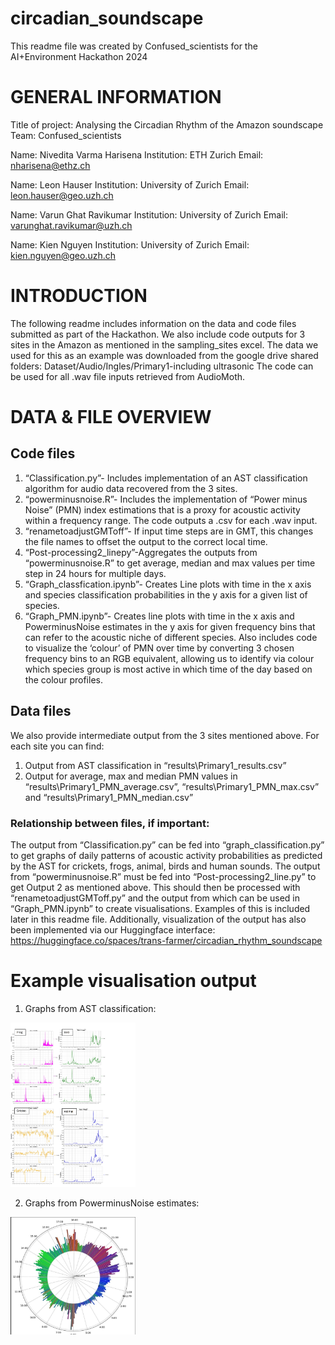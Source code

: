 # circadian_soundscape
This readme file was created by Confused_scientists for the AI+Environment Hackathon 2024

# GENERAL INFORMATION
Title of project: Analysing the Circadian Rhythm of the Amazon soundscape
Team: Confused_scientists

Name: Nivedita Varma Harisena
Institution: ETH Zurich
Email: nharisena@ethz.ch

Name: Leon Hauser
Institution: University of Zurich
Email: leon.hauser@geo.uzh.ch

Name: Varun Ghat Ravikumar
Institution: University of Zurich
Email: varunghat.ravikumar@uzh.ch

Name: Kien Nguyen
Institution: University of Zurich
Email: kien.nguyen@geo.uzh.ch

# INTRODUCTION
The following readme includes information on the data and code files submitted as part of the Hackathon. We also include code outputs for 3 sites in the Amazon as mentioned in the sampling_sites excel. The data we used for this as an example was downloaded from the google drive shared folders: Dataset/Audio/Ingles/Primary1-including ultrasonic 
The code can be used for all .wav file inputs retrieved from AudioMoth.

	
# DATA & FILE OVERVIEW
## Code files
1.	“Classification.py”- Includes implementation of an AST classification algorithm for audio data recovered from the 3 sites.
2.	“powerminusnoise.R”- Includes the implementation of “Power minus Noise” (PMN) index estimations that is a proxy for acoustic activity within a frequency range. The code outputs a .csv for each .wav input.
3.	“renametoadjustGMToff”- If input time steps are in GMT, this changes the file names to offset the output to the correct local time. 
4.	“Post-processing2_linepy”-Aggregates the outputs from “powerminusnoise.R” to get average, median and max values per time step in 24 hours for multiple days.
5.	“Graph_classfication.ipynb”- Creates Line plots with time in the x axis and species classification probabilities in the y axis for a given list of species.
6.	“Graph_PMN.ipynb”- Creates line plots with time in the x axis and PowerminusNoise estimates in the y axis for given frequency bins that can refer to the acoustic niche of different species. Also includes code to visualize the ‘colour’ of PMN over time by converting 3 chosen frequency bins to an RGB equivalent, allowing us to identify via colour which species group is most active in which time of the day based on the colour profiles.

## Data files
We also provide intermediate output from the 3 sites mentioned above. For each site you can find:
1.	Output from AST classification in “results\Primary1_results.csv”
2.	Output for average, max and median PMN values in “results\Primary1_PMN_average.csv”, “results\Primary1_PMN_max.csv”  and “results\Primary1_PMN_median.csv”

### Relationship between files, if important: 
The output from “Classification.py” can be fed into “graph_classification.py” to get graphs of daily patterns of acoustic activity probabilities as predicted by the AST for crickets, frogs, animal, birds and human sounds.
The output from “powerminusnoise.R” must be fed into “Post-processing2_line.py” to get Output 2 as mentioned above. This should then be processed with “renametoadjustGMToff.py” and the output from which can be used in “Graph_PMN.ipynb” to create visualisations. Examples of this is included later in this readme file. 
Additionally, visualization of the output has also been implemented via our Huggingface interface: https://huggingface.co/spaces/trans-farmer/circadian_rhythm_soundscape

# Example visualisation output

1.	Graphs from AST classification:  
<img loading="lazy" width="200px" src="./ASTclass_out.jpg" alt="ASTclass_out.jpg" />

2.	Graphs from PowerminusNoise estimates:
<img loading="lazy" width="200px" src="./RGB_cirlce_out.jpg" alt="RGB_cirlce_out.jpg" />

